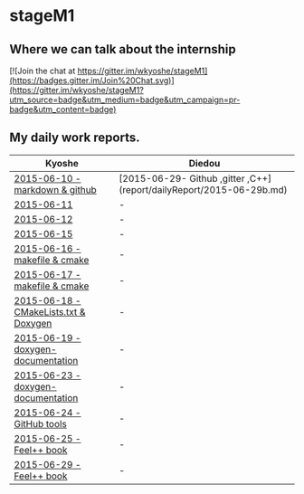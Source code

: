 # stageM1

## Where we can talk about the internship
[![Join the chat at https://gitter.im/wkyoshe/stageM1](https://badges.gitter.im/Join%20Chat.svg)](https://gitter.im/wkyoshe/stageM1?utm_source=badge&utm_medium=badge&utm_campaign=pr-badge&utm_content=badge)

## My daily work reports.
| Kyoshe | Diedou |
| --- | --- |
|[2015-06-10 - markdown & github](report/dailyReport/2015-06-10.md) |[2015-06-29- Github ,gitter ,C++] (report/dailyReport/2015-06-29b.md)|
|[2015-06-11](report/dailyReport/2015-06-11.md) | - |
|[2015-06-12](report/dailyReport/2015-06-12.md) | - |
|[2015-06-15](report/dailyReport/2015-06-15.md) | - |
|[2015-06-16 - makefile  & cmake ](repor/dailyReportt/2015-06-16.md) | - |
|[2015-06-17 - makefile  & cmake ](report/dailyReport/2015-06-17.md) | - |
|[2015-06-18 - CMakeLists.txt & Doxygen ](report/dailyReport/2015-06-18.md) | - |
|[2015-06-19 - doxygen-documentation ](report/dailyReport/2015-06-19.md) | - |
|[2015-06-23 - doxygen-documentation ](report/dailyReport/2015-06-23.md) | - |
|[2015-06-24 - GitHub tools ](report/dailyReport/2015-06-24.md) | - |
|[2015-06-25 - Feel++ book ](report/dailyReport/2015-06-25.md) | - |
|[2015-06-29 - Feel++ book ](report/dailyReport/2015-06-29.md) | - |
